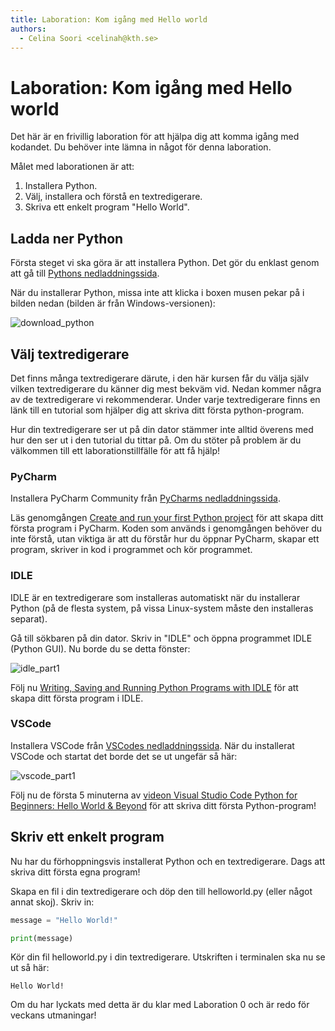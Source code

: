 ```yaml
---
title: Laboration: Kom igång med Hello world
authors:
  - Celina Soori <celinah@kth.se>
---
```

# Laboration: Kom igång med Hello world

Det här är en frivillig laboration för att hjälpa dig att komma igång med kodandet. 
Du behöver inte lämna in något för denna laboration.

Målet med laborationen är att:

1. Installera Python.
2. Välj, installera och förstå en textredigerare.
3. Skriva ett enkelt program "Hello World".

## Ladda ner Python

Första steget vi ska göra är att installera Python. Det gör du enklast genom 
att gå till [Pythons nedladdningssida](https://www.python.org/downloads/).

När du installerar Python, missa inte att klicka i boxen musen pekar på
i bilden nedan (bilden är från Windows-versionen):

![download_python](https://user-images.githubusercontent.com/105818197/186904393-23505d95-c172-4c9e-a949-952a4b8ded18.PNG)

## Välj textredigerare

Det finns många textredigerare därute, i den här kursen får du välja själv
vilken textredigerare du känner dig mest bekväm vid. Nedan kommer några
av de textredigerare vi rekommenderar. Under varje textredigerare finns en 
länk till en tutorial som hjälper dig att skriva ditt första python-program.

Hur din textredigerare ser ut på din dator stämmer inte alltid överens med 
hur den ser ut i den tutorial du tittar på. Om du stöter på problem är du 
välkommen till ett laborationstillfälle för att få hjälp!

### PyCharm

Installera PyCharm Community från [PyCharms nedladdningssida](https://www.jetbrains.com/pycharm/download/#section=windows).

Läs genomgången [Create and run your first Python project](https://www.jetbrains.com/help/pycharm/creating-and-running-your-first-python-project.html#summary) 
för att skapa ditt första program i PyCharm. Koden som används i genomgången 
behöver du inte förstå, utan viktiga är att du förstår hur du öppnar PyCharm, 
skapar ett program, skriver in kod i programmet och kör programmet.

### IDLE 

IDLE är en textredigerare som installeras automatiskt när du installerar Python 
(på de flesta system, på vissa Linux-system måste den installeras separat).

Gå till sökbaren på din dator. Skriv in "IDLE" och öppna programmet IDLE 
(Python GUI). Nu borde du se detta fönster:

![idle_part1](https://user-images.githubusercontent.com/105818197/186905321-49a6c171-0786-4342-b0c9-0a4eb77ff16e.PNG)

Följ nu [Writing, Saving and Running Python Programs with IDLE](https://thehelloworldprogram.com/python/python-program-idle/) för att 
skapa ditt första program i IDLE.


### VSCode

Installera VSCode från [VSCodes nedladdningssida](https://code.visualstudio.com/download).
När du installerat VSCode och startat det borde det se ut ungefär så här:

![vscode_part1](https://user-images.githubusercontent.com/105818197/186906373-e111faad-a7bc-4900-a5a1-c98913098fe2.PNG)

Följ nu de första 5 minuterna av [videon Visual Studio Code Python for Beginners: Hello World & Beyond](https://www.youtube.com/watch?v=dGeUH_bqNpA) 
för att skriva ditt första Python-program!


## Skriv ett enkelt program

Nu har du förhoppningsvis installerat Python och en textredigerare. Dags att skriva
ditt första egna program!

Skapa en fil i din textredigerare och döp den till helloworld.py (eller något 
annat skoj). Skriv in:
```python
message = "Hello World!"

print(message)

```
Kör din fil helloworld.py i din textredigerare. Utskriften i terminalen ska nu 
se ut så här:
```
Hello World!
```
Om du har lyckats med detta är du klar med Laboration 0 och är redo för veckans 
utmaningar!
